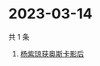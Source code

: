 # 2023-03-14

共 1 条

<!-- BEGIN -->
<!-- 最后更新时间 Tue Mar 14 2023 08:28:06 GMT+0800 (China Standard Time) -->

1. [杨紫琼获奥斯卡影后](https://www.zhihu.com/search?q=杨紫琼获奥斯卡影后)

<!-- END -->
